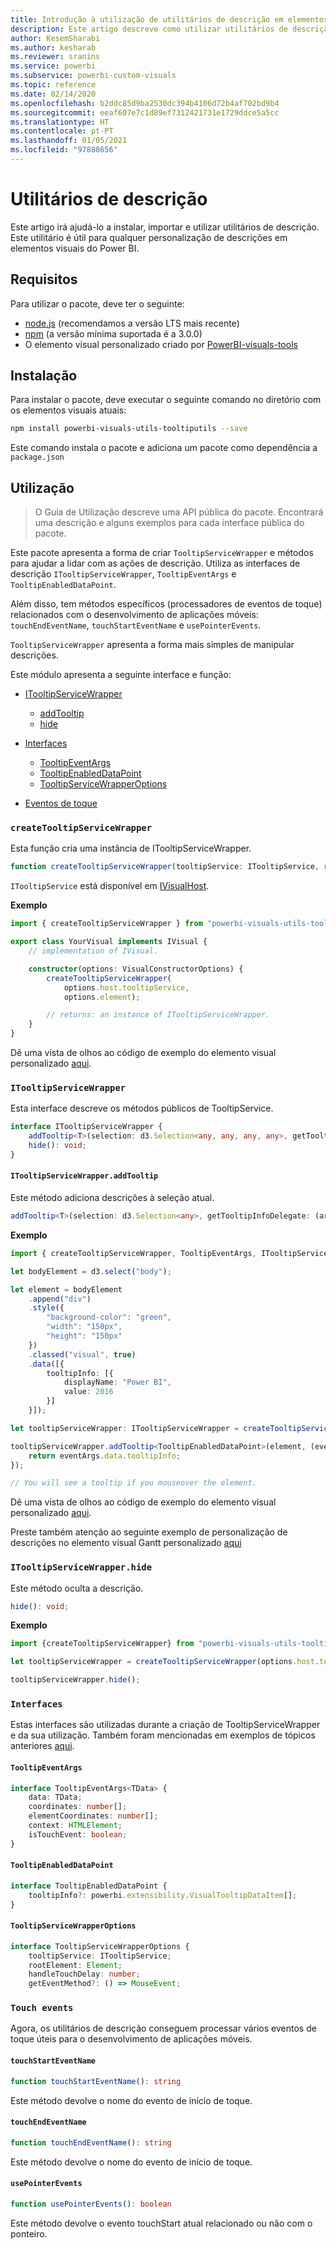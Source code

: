 ```yaml
---
title: Introdução à utilização de utilitários de descrição em elementos visuais do Power BI na análise incorporada do Power BI para melhores informações de BI incorporadas
description: Este artigo descreve como utilizar utilitários de descrição para simplificar a personalização das descrições dos elementos visuais do Power BI. Permita melhores informações de BI incorporadas com a análise incorporada do Power BI.
author: KesemSharabi
ms.author: kesharab
ms.reviewer: sranins
ms.service: powerbi
ms.subservice: powerbi-custom-visuals
ms.topic: reference
ms.date: 02/14/2020
ms.openlocfilehash: b2ddc85d9ba2530dc394b4106d72b4af702bd9b4
ms.sourcegitcommit: eeaf607e7c1d89ef7312421731e1729ddce5a5cc
ms.translationtype: HT
ms.contentlocale: pt-PT
ms.lasthandoff: 01/05/2021
ms.locfileid: "97888656"
---
```

# <a name="tooltip-utils"></a>Utilitários de descrição
Este artigo irá ajudá-lo a instalar, importar e utilizar utilitários de descrição. Este utilitário é útil para qualquer personalização de descrições em elementos visuais do Power BI.

## <a name="requirements"></a>Requisitos
Para utilizar o pacote, deve ter o seguinte:
* [node.js](https://nodejs.org) (recomendamos a versão LTS mais recente)
* [npm](https://www.npmjs.com/) (a versão mínima suportada é a 3.0.0)
* O elemento visual personalizado criado por [PowerBI-visuals-tools](https://www.npmjs.com/package/powerbi-visuals-tools)

## <a name="installation"></a>Instalação

Para instalar o pacote, deve executar o seguinte comando no diretório com os elementos visuais atuais:

```bash
npm install powerbi-visuals-utils-tooltiputils --save
```
Este comando instala o pacote e adiciona um pacote como dependência a ```package.json```

## <a name="usage"></a>Utilização

> O Guia de Utilização descreve uma API pública do pacote. Encontrará uma descrição e alguns exemplos para cada interface pública do pacote.

Este pacote apresenta a forma de criar `TooltipServiceWrapper` e métodos para ajudar a lidar com as ações de descrição. Utiliza as interfaces de descrição `ITooltipServiceWrapper`, `TooltipEventArgs` e `TooltipEnabledDataPoint`. 

Além disso, tem métodos específicos (processadores de eventos de toque) relacionados com o desenvolvimento de aplicações móveis: `touchEndEventName`, `touchStartEventName` e `usePointerEvents`.

`TooltipServiceWrapper` apresenta a forma mais simples de manipular descrições.

Este módulo apresenta a seguinte interface e função:
* [ITooltipServiceWrapper](#itooltipservicewrapper)
  * [addTooltip](#itooltipservicewrapperaddtooltip)
  * [hide](#itooltipservicewrapperhide)

* [Interfaces](#interfaces)
  * [TooltipEventArgs](#tooltipeventargs)
  * [TooltipEnabledDataPoint](#tooltipenableddatapoint)
  * [TooltipServiceWrapperOptions](#tooltipservicewrapperoptions)
* [Eventos de toque](#touch-events)

### `createTooltipServiceWrapper`
Esta função cria uma instância de ITooltipServiceWrapper.

```typescript
function createTooltipServiceWrapper(tooltipService: ITooltipService, rootElement: Element, handleTouchDelay?: number,  getEventMethod?: () => MouseEvent): ITooltipServiceWrapper;
```

```ITooltipService``` está disponível em [IVisualHost](https://github.com/microsoft/PowerBI-visuals-tools/blob/master/templates/visuals/.api/v2.6.0/PowerBI-visuals.d.ts#L1335).

**Exemplo**

```typescript
import { createTooltipServiceWrapper } from "powerbi-visuals-utils-tooltiputils";

export class YourVisual implements IVisual {
    // implementation of IVisual.

    constructor(options: VisualConstructorOptions) {
        createTooltipServiceWrapper(
            options.host.tooltipService,
            options.element);

        // returns: an instance of ITooltipServiceWrapper.
    }
}
```

Dê uma vista de olhos ao código de exemplo do elemento visual personalizado [aqui](https://github.com/microsoft/powerbi-visuals-gantt/blob/master/src/gantt.ts#L391).

### `ITooltipServiceWrapper`
Esta interface descreve os métodos públicos de TooltipService.

```typescript
interface ITooltipServiceWrapper {
    addTooltip<T>(selection: d3.Selection<any, any, any, any>, getTooltipInfoDelegate: (args: TooltipEventArgs<T>) => powerbi.extensibility.VisualTooltipDataItem[], getDataPointIdentity?: (args: TooltipEventArgs<T>) => powerbi.visuals.ISelectionId, reloadTooltipDataOnMouseMove?: boolean): void;
    hide(): void;
}
```

#### `ITooltipServiceWrapper.addTooltip`

Este método adiciona descrições à seleção atual.

```typescript
addTooltip<T>(selection: d3.Selection<any>, getTooltipInfoDelegate: (args: TooltipEventArgs<T>) => VisualTooltipDataItem[], getDataPointIdentity?: (args: TooltipEventArgs<T>) => ISelectionId, reloadTooltipDataOnMouseMove?: boolean): void;
```

**Exemplo**

```typescript
import { createTooltipServiceWrapper, TooltipEventArgs, ITooltipServiceWrapper, TooltipEnabledDataPoint } from "powerbi-visuals-utils-tooltiputils";

let bodyElement = d3.select("body");

let element = bodyElement
    .append("div")
    .style({
        "background-color": "green",
        "width": "150px",
        "height": "150px"
    })
    .classed("visual", true)
    .data([{
        tooltipInfo: [{
            displayName: "Power BI",
            value: 2016
        }]
    }]);

let tooltipServiceWrapper: ITooltipServiceWrapper = createTooltipServiceWrapper(tooltipService, bodyElement.get(0)); // tooltipService is from the IVisualHost.

tooltipServiceWrapper.addTooltip<TooltipEnabledDataPoint>(element, (eventArgs: TooltipEventArgs<TooltipEnabledDataPoint>) => {
    return eventArgs.data.tooltipInfo;
});

// You will see a tooltip if you mouseover the element.
```

Dê uma vista de olhos ao código de exemplo do elemento visual personalizado [aqui](https://github.com/microsoft/powerbi-visuals-gantt/blob/master/src/gantt.ts#L2931).

Preste também atenção ao seguinte exemplo de personalização de descrições no elemento visual Gantt personalizado [aqui](https://github.com/microsoft/powerbi-visuals-gantt/blob/master/src/gantt.ts#L573-L648)

### `ITooltipServiceWrapper.hide`

Este método oculta a descrição.

```typescript
hide(): void;
```

**Exemplo**

```typescript
import {createTooltipServiceWrapper} from "powerbi-visuals-utils-tooltiputils";

let tooltipServiceWrapper = createTooltipServiceWrapper(options.host.tooltipService, options.element); // options are from the VisualConstructorOptions.

tooltipServiceWrapper.hide();
```
### `Interfaces`
Estas interfaces são utilizadas durante a criação de TooltipServiceWrapper e da sua utilização. Também foram mencionadas em exemplos de tópicos anteriores [aqui](#itooltipservicewrapperaddtooltip).

#### `TooltipEventArgs`
```typescript
interface TooltipEventArgs<TData> {
    data: TData;
    coordinates: number[];
    elementCoordinates: number[];
    context: HTMLElement;
    isTouchEvent: boolean;
}
```

#### `TooltipEnabledDataPoint`
```typescript
interface TooltipEnabledDataPoint {
    tooltipInfo?: powerbi.extensibility.VisualTooltipDataItem[];
}
```

#### `TooltipServiceWrapperOptions`
```typescript
interface TooltipServiceWrapperOptions {
    tooltipService: ITooltipService;
    rootElement: Element;
    handleTouchDelay: number;
    getEventMethod?: () => MouseEvent;
```

### `Touch events`

Agora, os utilitários de descrição conseguem processar vários eventos de toque úteis para o desenvolvimento de aplicações móveis.

#### `touchStartEventName`
```typescript
function touchStartEventName(): string
```
Este método devolve o nome do evento de início de toque.

#### `touchEndEventName`
```typescript
function touchEndEventName(): string
```
Este método devolve o nome do evento de início de toque.

#### `usePointerEvents`
```typescript
function usePointerEvents(): boolean
```
Este método devolve o evento touchStart atual relacionado ou não com o ponteiro.
